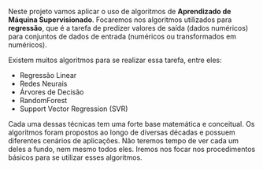 Neste projeto vamos aplicar o  uso de algoritmos de **Aprendizado de Máquina Supervisionado**. Focaremos nos algoritmos utilizados para **regressão**, que é a tarefa de predizer valores de saída (dados numéricos) para conjuntos de dados de entrada (numéricos ou transformados em numéricos).

Existem muitos algoritmos para se realizar essa tarefa, entre eles:
- Regressão Linear 
- Redes Neurais
- Árvores de Decisão
- RandomForest
- Support Vector Regression (SVR)

Cada uma dessas técnicas tem uma forte base matemática e conceitual.
Os algoritmos foram propostos ao longo de diversas décadas e possuem diferentes cenários de aplicações. 
Não teremos tempo de ver cada um deles a fundo, nem mesmo todos eles. 
Iremos nos focar nos procedimentos básicos para se utilizar esses algoritmos.

